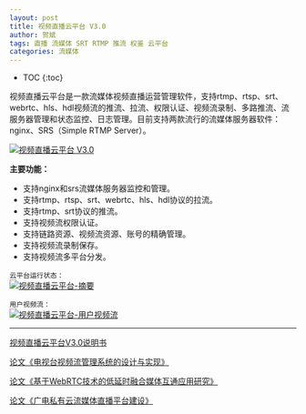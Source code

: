 ```yaml
---
layout: post
title: 视频直播云平台 V3.0
author: 贺斌
tags: 直播 流媒体 SRT RTMP 推流 权鉴 云平台
categories: 流媒体
---
```


* TOC
{:toc}

视频直播云平台是一款流媒体视频直播运营管理软件，支持rtmp、rtsp、srt、webrtc、hls、hdl视频流的推流、拉流、权限认证、视频流录制、多路推流、流服务器管理和状态监控、日志管理。目前支持两款流行的流媒体服务器软件：nginx、SRS（Simple RTMP Server）。

<a data-fancybox="gallery" href="{{'/视频直播云平台V3.0.png' | prepend: site.imgrepo }}">
    <img src="{{'/small/视频直播云平台V3.0.jpg' | prepend: site.imgrepo }}" alt="视频直播云平台 V3.0" />
</a>

**主要功能：**

- 支持nginx和srs流媒体服务器监控和管理。 
- 支持rtmp、rtsp、srt、webrtc、hls、hdl协议的拉流。
- 支持rtmp、srt协议的推流。 
- 支持视频流权限认证。
- 支持链路资源、视频流资源、账号的精确管理。 
- 支持视频流录制保存。 
- 支持视频流多平台分发。 

`云平台运行状态：`<br/>
<a data-fancybox="gallery" href="{{'/视频直播云平台V3.0-摘要.png' | prepend: site.imgrepo }}">
    <img src="{{'/small/视频直播云平台V3.0-摘要.jpg' | prepend: site.imgrepo }}" alt="视频直播云平台-摘要" />
</a>

`用户视频流：`<br/>
<a data-fancybox="gallery" href="{{'/视频直播云平台V3.0-用户视频流.png' | prepend: site.imgrepo }}">
    <img src="{{'/small/视频直播云平台V3.0-用户视频流.jpg' | prepend: site.imgrepo }}" alt="视频直播云平台-用户视频流" />
</a>

---

[视频直播云平台V3.0说明书][说明书]

[论文《电视台视频流管理系统的设计与实现》][论文地址1]

[论文《基于WebRTC技术的低延时融合媒体互通应用研究》][论文地址2]

[论文《广电私有云流媒体直播平台建设》][论文地址3]


[说明书]:/docs/视频直播云平台V3.0说明书.pdf
[论文地址1]:http://www.doc88.com/p-14661793893026.html
[论文地址2]:https://kns.cnki.net/kcms/detail/detail.aspx?dbcode=CJFD&dbname=CJFDAUTO&filename=GBDJ202208003&uniplatform=NZKPT&v=LD--Alh-peHT-FaEn77r6rt69ASXnVHH24Tbhc7voJgSpbP-PZ3jd46SAdl4Cfzj
[论文地址3]:https://tvtech.cctv.com/2023/01/PERD1glbvdus5oubt55uq45gr6.shtml#page/62